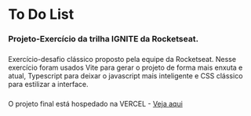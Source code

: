 # To Do List

### Projeto-Exercício da trilha IGNITE da Rocketseat.
###
Exercício-desafio clássico proposto pela equipe da Rocketseat. Nesse exercício foram usados Vite para gerar o projeto de forma mais enxuta e atual, Typescript para deixar o javascript mais inteligente e
CSS clássico para estilizar a interface.
###
O projeto final está hospedado na VERCEL - <a href="https://to-do-rocket.vercel.app/">Veja aqui</a>
